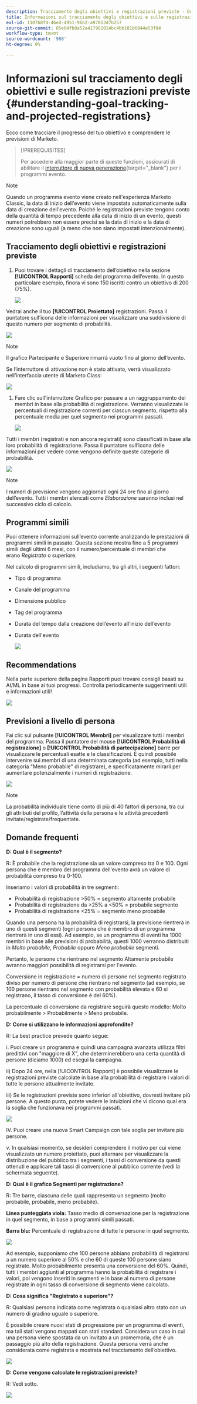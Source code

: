 ```yaml
---
description: Tracciamento degli obiettivi e registrazioni previste - Documenti Marketo - Documentazione del prodotto
title: Informazioni sul tracciamento degli obiettivi e sulle registrazioni previste
exl-id: 110768f4-46ed-4951-96b2-a97813d7b257
source-git-commit: 85e04fb8a52a417982014bc4bb101b6044e53f84
workflow-type: tm+mt
source-wordcount: '988'
ht-degree: 0%

---
```


# Informazioni sul tracciamento degli obiettivi e sulle registrazioni previste {#understanding-goal-tracking-and-projected-registrations}

Ecco come tracciare il progresso del tuo obiettivo e comprendere le previsioni di Marketo.

>[!PREREQUISITES]
>
>Per accedere alla maggior parte di queste funzioni, assicurati di abilitare il [interruttore di nuova generazione](/help/marketo/product-docs/marketo-engage-modern-ux/toggle-switch.md){target=&quot;_blank&quot;} per i programmi evento.

>[!NOTE]
>
>Quando un programma evento viene creato nell&#39;esperienza Marketo Classic, la data di inizio dell&#39;evento viene impostata automaticamente sulla data di creazione dell&#39;evento. Poiché le registrazioni previste tengono conto della quantità di tempo precedente alla data di inizio di un evento, questi numeri potrebbero non essere precisi se la data di inizio e la data di creazione sono uguali (a meno che non siano impostati intenzionalmente).

## Tracciamento degli obiettivi e registrazioni previste

1. Puoi trovare i dettagli di tracciamento dell’obiettivo nella sezione **[!UICONTROL Rapporti]** scheda del programma dell’evento. In questo particolare esempio, finora vi sono 150 iscritti contro un obiettivo di 200 (75%).

   ![](assets/understanding-goal-tracking-and-projected-registrations-1.png)

Vedrai anche il tuo **[!UICONTROL Proiettato]** registrazioni. Passa il puntatore sull’icona delle informazioni per visualizzare una suddivisione di questo numero per segmento di probabilità.

![](assets/understanding-goal-tracking-and-projected-registrations-2.png)

>[!NOTE]
>
>Il grafico Partecipante e Superiore rimarrà vuoto fino al giorno dell’evento.

Se l’interruttore di attivazione non è stato attivato, verrà visualizzato nell’interfaccia utente di Marketo Class:

![](assets/understanding-goal-tracking-and-projected-registrations-3.png)

1. Fare clic sull&#39;interruttore Grafico per passare a un raggruppamento dei membri in base alla probabilità di registrazione. Verranno visualizzate le percentuali di registrazione correnti per ciascun segmento, rispetto alla percentuale media per quel segmento nei programmi passati.

   ![](assets/understanding-goal-tracking-and-projected-registrations-4.png)

Tutti i membri (registrati e non ancora registrati) sono classificati in base alla loro probabilità di registrazione. Passa il puntatore sull’icona delle informazioni per vedere come vengono definite queste categorie di probabilità.

![](assets/understanding-goal-tracking-and-projected-registrations-5.png)

>[!NOTE]
>
>I numeri di previsione vengono aggiornati ogni 24 ore fino al giorno dell’evento. Tutti i membri elencati come _Elaborazione_ saranno inclusi nel successivo ciclo di calcolo.

## Programmi simili

Puoi ottenere informazioni sull’evento corrente analizzando le prestazioni di programmi simili in passato. Questa sezione mostra fino a 5 programmi simili degli ultimi 6 mesi, con il numero/percentuale di membri che erano _Registrato_ o superiore.

Nel calcolo di programmi simili, includiamo, tra gli altri, i seguenti fattori:

* Tipo di programma
* Canale del programma
* Dimensione pubblico
* Tag del programma
* Durata del tempo dalla creazione dell’evento all’inizio dell’evento
* Durata dell&#39;evento

   ![](assets/understanding-goal-tracking-and-projected-registrations-6.png)

## Recommendations

Nella parte superiore della pagina Rapporti puoi trovare consigli basati su AI/ML in base ai tuoi progressi. Controlla periodicamente suggerimenti utili e informazioni utili!

![](assets/understanding-goal-tracking-and-projected-registrations-7.png)

## Previsioni a livello di persona

Fai clic sul pulsante **[!UICONTROL Membri]** per visualizzare tutti i membri del programma. Passa il puntatore del mouse **[!UICONTROL Probabilità di registrazione]** o **[!UICONTROL Probabilità di partecipazione]** barre per visualizzare le percentuali esatte e le classificazioni. È quindi possibile intervenire sui membri di una determinata categoria (ad esempio, tutti nella categoria &quot;Meno probabile&quot; di registrare), e specificatamente mirarli per aumentare potenzialmente i numeri di registrazione.

![](assets/understanding-goal-tracking-and-projected-registrations-8.png)

>[!NOTE]
>
>La probabilità individuale tiene conto di più di 40 fattori di persona, tra cui gli attributi del profilo, l’attività della persona e le attività precedenti invitate/registrate/frequentate.

## Domande frequenti

**D: Qual è il segmento?**

R: È probabile che la registrazione sia un valore compreso tra 0 e 100. Ogni persona che è membro del programma dell&#39;evento avrà un valore di probabilità compreso tra 0-100.

Inseriamo i valori di probabilità in tre segmenti:

* Probabilità di registrazione >50% = segmento altamente probabile
* Probabilità di registrazione da >25% a &lt;50% = probabile segmento
* Probabilità di registrazione &lt;25% = segmento meno probabile

Quando una persona ha la probabilità di registrarsi, la previsione rientrerà in uno di questi segmenti (ogni persona che è membro di un programma rientrerà in uno di essi). Ad esempio, se un programma di eventi ha 1000 membri in base alle previsioni di probabilità, questi 1000 verranno distribuiti in _Molto probabile_, _Probabile_ oppure _Meno probabile_ segmenti.

Pertanto, le persone che rientrano nel segmento Altamente probabile avranno maggiori possibilità di registrarsi per l&#39;evento.

Conversione in registrazione = numero di persone nel segmento registrato diviso per numero di persone che rientrano nel segmento (ad esempio, se 100 persone rientrano nel segmento con probabilità elevata e 60 si registrano, il tasso di conversione è del 60%).

La percentuale di conversione da registrare seguirà questo modello: Molto probabilmente > Probabilmente > Meno probabile.

**D: Come si utilizzano le informazioni approfondite?**

R: La best practice prevede quanto segue:

i. Puoi creare un programma e quindi una campagna avanzata utilizza filtri predittivi con &quot;maggiore di X&quot;, che determinerebbero una certa quantità di persone (diciamo 1000) ed esegui la campagna.

ii) Dopo 24 ore, nella [!UICONTROL Rapporti] è possibile visualizzare le registrazioni previste calcolate in base alla probabilità di registrare i valori di tutte le persone attualmente invitate.

iii) Se le registrazioni previste sono inferiori all&#39;obiettivo, dovresti invitare più persone. A questo punto, potete vedere le intuizioni che vi dicono qual era la soglia che funzionava nei programmi passati.

![](assets/understanding-goal-tracking-and-projected-registrations-9.png)

IV. Puoi creare una nuova Smart Campaign con tale soglia per invitare più persone.

v. In qualsiasi momento, se desideri comprendere il motivo per cui viene visualizzato un numero proiettato, puoi alternare per visualizzare la distribuzione del pubblico tra i segmenti, i tassi di conversione da questi ottenuti e applicare tali tassi di conversione al pubblico corrente (vedi la schermata seguente).

**D: Qual è il grafico Segmenti per registrazione?**

R: Tre barre, ciascuna delle quali rappresenta un segmento (molto probabile, probabile, meno probabile).

**Linea punteggiata viola:** Tasso medio di conversazione per la registrazione in quel segmento, in base a programmi simili passati.

**Barra blu:** Percentuale di registrazione di tutte le persone in quel segmento.

![](assets/understanding-goal-tracking-and-projected-registrations-10.png)

Ad esempio, supponiamo che 100 persone abbiano probabilità di registrarsi a un numero superiore al 50% e che 60 di queste 100 persone siano registrate. Molto probabilmente presenta una conversione del 60%. Quindi, tutti i membri aggiunti al programma hanno la probabilità di registrare i valori, poi vengono inseriti in segmenti e in base al numero di persone registrate in ogni tasso di conversione di segmento viene calcolato.

**D: Cosa significa &quot;Registrato e superiore&quot;?**

R: Qualsiasi persona indicata come registrata o qualsiasi altro stato con un numero di gradino uguale o superiore.

È possibile creare nuovi stati di progressione per un programma di eventi, ma tali stati vengono mappati con stati standard. Considera un caso in cui una persona viene spostata da un invitato a un promemoria, che è un passaggio più alto della registrazione. Questa persona verrà anche considerata come registrata e mostrata nel tracciamento dell’obiettivo.

![](assets/understanding-goal-tracking-and-projected-registrations-11.png)

**D: Come vengono calcolate le registrazioni previste?**

R: Vedi sotto.

![](assets/understanding-goal-tracking-and-projected-registrations-12.png)
